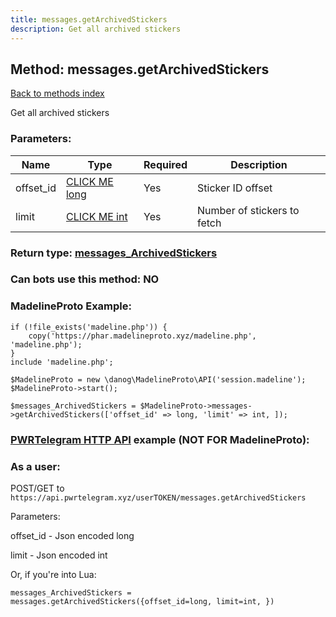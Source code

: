 ```yaml
---
title: messages.getArchivedStickers
description: Get all archived stickers
---
```

## Method: messages.getArchivedStickers  
[Back to methods index](index.md)


Get all archived stickers

### Parameters:

| Name     |    Type       | Required | Description |
|----------|---------------|----------|-------------|
|offset\_id|[CLICK ME long](../types/long.md) | Yes|Sticker ID offset|
|limit|[CLICK ME int](../types/int.md) | Yes|Number of stickers to fetch|


### Return type: [messages\_ArchivedStickers](../types/messages_ArchivedStickers.md)

### Can bots use this method: **NO**


### MadelineProto Example:


```
if (!file_exists('madeline.php')) {
    copy('https://phar.madelineproto.xyz/madeline.php', 'madeline.php');
}
include 'madeline.php';

$MadelineProto = new \danog\MadelineProto\API('session.madeline');
$MadelineProto->start();

$messages_ArchivedStickers = $MadelineProto->messages->getArchivedStickers(['offset_id' => long, 'limit' => int, ]);
```

### [PWRTelegram HTTP API](https://pwrtelegram.xyz) example (NOT FOR MadelineProto):



### As a user:

POST/GET to `https://api.pwrtelegram.xyz/userTOKEN/messages.getArchivedStickers`

Parameters:

offset_id - Json encoded long

limit - Json encoded int




Or, if you're into Lua:

```
messages_ArchivedStickers = messages.getArchivedStickers({offset_id=long, limit=int, })
```

